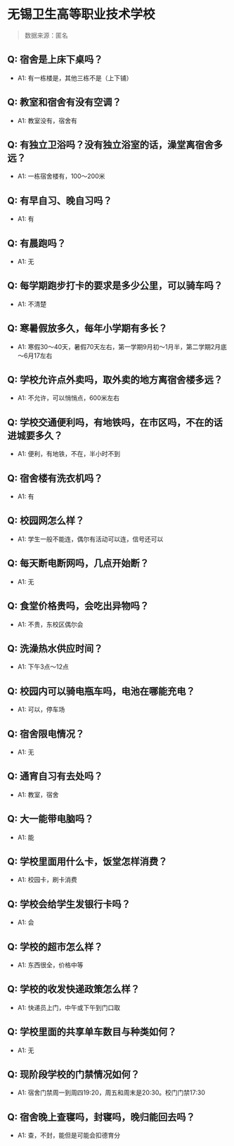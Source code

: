 # 无锡卫生高等职业技术学校

> 数据来源：匿名

## Q: 宿舍是上床下桌吗？

- A1: 有一栋楼是，其他三栋不是（上下铺）

## Q: 教室和宿舍有没有空调？

- A1: 教室没有，宿舍有

## Q: 有独立卫浴吗？没有独立浴室的话，澡堂离宿舍多远？

- A1: 一栋宿舍楼有，100～200米

## Q: 有早自习、晚自习吗？

- A1: 有

## Q: 有晨跑吗？

- A1: 无

## Q: 每学期跑步打卡的要求是多少公里，可以骑车吗？

- A1: 不清楚

## Q: 寒暑假放多久，每年小学期有多长？

- A1: 寒假30～40天，暑假70天左右，第一学期9月初～1月半，第二学期2月底～6月17左右

## Q: 学校允许点外卖吗，取外卖的地方离宿舍楼多远？

- A1: 不允许，可以悄悄点，600米左右

## Q: 学校交通便利吗，有地铁吗，在市区吗，不在的话进城要多久？

- A1: 便利，有地铁，不在，半小时不到

## Q: 宿舍楼有洗衣机吗？

- A1: 有

## Q: 校园网怎么样？

- A1: 学生一般不能连，偶尔有活动可以连，信号还可以

## Q: 每天断电断网吗，几点开始断？

- A1: 无

## Q: 食堂价格贵吗，会吃出异物吗？

- A1: 不贵，东校区偶尔会

## Q: 洗澡热水供应时间？

- A1: 下午3点～12点

## Q: 校园内可以骑电瓶车吗，电池在哪能充电？

- A1: 可以，停车场

## Q: 宿舍限电情况？

- A1: 无

## Q: 通宵自习有去处吗？

- A1: 教室，宿舍

## Q: 大一能带电脑吗？

- A1: 能

## Q: 学校里面用什么卡，饭堂怎样消费？

- A1: 校园卡，刷卡消费

## Q: 学校会给学生发银行卡吗？

- A1: 会

## Q: 学校的超市怎么样？

- A1: 东西很全，价格中等

## Q: 学校的收发快递政策怎么样？

- A1: 快递员上门，中午或下午到门口取

## Q: 学校里面的共享单车数目与种类如何？

- A1: 无

## Q: 现阶段学校的门禁情况如何？

- A1: 宿舍门禁周一到周四19:20，周五和周末是20:30。校门门禁17:30

## Q: 宿舍晚上查寝吗，封寝吗，晚归能回去吗？

- A1: 查，不封，能但是可能会扣德育分

